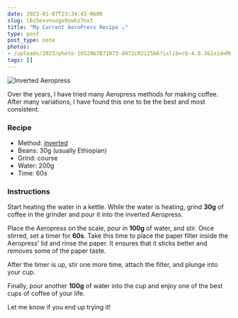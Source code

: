 ```yaml
---
date: 2023-01-07T23:34:43-0600
slug: l6z5exvnsogv0zwkz7nxt
title: "My Current AeroPress Recipe ☕️"
type: post
post_type: note
photos:
- /uploads/2023/photo-1652067871073-d472c02125b6?ixlib=rb-4.0.3&ixid=MnwxMjA3fDB8MHxwaG90by1wYWdlfHx8fGVufDB8fHx8&auto=format&fit=crop&w=1287&q=80
tags: []
---
```

![Inverted Aeropress](/uploads/2023/photo-1652067871073-d472c02125b6?ixlib=rb-4.0.3&ixid=MnwxMjA3fDB8MHxwaG90by1wYWdlfHx8fGVufDB8fHx8&auto=format&fit=crop&w=1287&q=80)


Over the years, I have tried many Aeropress methods for making coffee. After many variations, I have found this one to be the best and most consistent.


### Recipe


* Method: [inverted](https://aeropress.com/blogs/aeropress-recipes/the-aeropress-inverted-method-the-official-aeropress-inverted-guide)
* Beans: 30g (usually Ethiopian)
* Grind: course
* Water: 200g
* Time: 60s


### Instructions


Start heating the water in a kettle. While the water is heating, grind **30g** of coffee in the grinder and pour it into the inverted Aeropress.


Place the Aeropress on the scale, pour in **100g** of water, and stir. Once stirred, set a timer for **60s**. Take this time to place the paper filter inside the Aeropress’ lid and rinse the paper. It ensures that it sticks better and removes some of the paper taste.


After the timer is up, stir one more time, attach the filter, and plunge into your cup.


Finally, pour another **100g** of water into the cup and enjoy one of the best cups of coffee of your life.


Let me know if you end up trying it!



